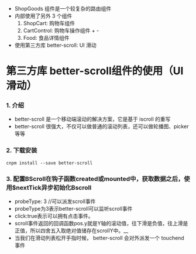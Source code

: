 * ShopGoods 组件是一个较复杂的路由组件
* 内部使用了另外 3 个组件
   1. ShopCart: 购物车组件
   2. CartControl: 购物车操作组件 + -
   3. Food: 食品详情组件
* 使用第三方库 better-scroll: UI 滑动

# 第三方库 better-scroll组件的使用（UI滑动）
### 1. 介绍
* better-scroll 是一个移动端滚动的解决方案，它是基于 iscroll 的重写
* better-scroll 很强大，不仅可以做普通的滚动列表，还可以做轮播图、picker 等等
### 2. 下载安装
```
cnpm install --save better-scroll
```
### 3. 配置BScroll在钩子函数created或mounted中，获取数据之后，使用$nextTick异步初始化Bscroll
* probeType: 3 //可以派发scroll事件
* probeType为3表示better-scroll可以监听scroll事件
* click:true表示可以拥有点击事件。
* scroll事件返回的回调函数pos.y就是Y轴的滚动值，往下滑是负值，往上滑是正值，所以四舍五入取绝对值储存在scrollY中。__
* 当我们在滑动列表松开手指时候， better-scroll 会对外派发一个 touchend 事件